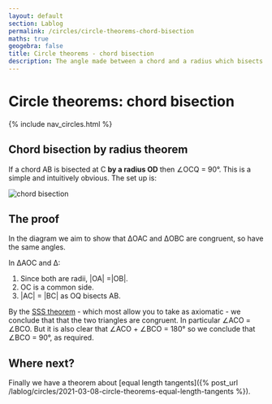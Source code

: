 ```yaml
---
layout: default
section: Lablog
permalink: /circles/circle-theorems-chord-bisection
maths: true
geogebra: false
title: Circle theorems - chord bisection
description: The angle made between a chord and a radius which bisects the chord is 90 degrees. We discuss and prove this simple result.
---
```


# Circle theorems: chord bisection

{% include nav_circles.html %}

## Chord bisection by radius theorem

If a chord AB is bisected at C **by a radius OD** then &ang;OCQ = 90&deg;. This is a simple and intuitively obvious. The set up is:

![chord bisection](/assets/img/circles/chord-bisection-proof.png "chord bisection")

## The proof

In the diagram we aim to show that &Delta;OAC and &Delta;OBC are congruent, so have the same angles.

In &Delta;AOC and &Delta;:

1. Since both are radii, \|OA\| =\|OB\|.
1. OC is a common side.
1. \|AC\| = \|BC\| as OQ bisects AB.

By the [SSS theorem](https://en.wikipedia.org/wiki/Congruence_(geometry)) - which most allow you to take as axiomatic - we conclude that that the two triangles are congruent. In particular &ang;ACO = &ang;BCO. But it is also clear that &ang;ACO + &ang;BCO = 180&deg; so we conclude that &ang;BCO = 90&deg;, as required.

## Where next?

Finally we have a theorem about [equal length tangents]({% post_url /lablog/circles/2021-03-08-circle-theorems-equal-length-tangents %}).
